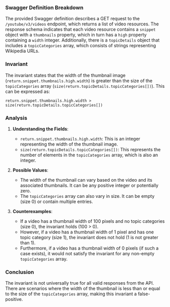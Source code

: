 ### Swagger Definition Breakdown
The provided Swagger definition describes a GET request to the `/youtube/v3/videos` endpoint, which returns a list of video resources. The response schema indicates that each video resource contains a `snippet` object with a `thumbnails` property, which in turn has a `high` property containing a `width` integer. Additionally, there is a `topicDetails` object that includes a `topicCategories` array, which consists of strings representing Wikipedia URLs.

### Invariant
The invariant states that the width of the thumbnail image (`return.snippet.thumbnails.high.width`) is greater than the size of the `topicCategories` array (`size(return.topicDetails.topicCategories[])`). This can be expressed as:

`return.snippet.thumbnails.high.width > size(return.topicDetails.topicCategories[])`

### Analysis
1. **Understanding the Fields**:
   - `return.snippet.thumbnails.high.width`: This is an integer representing the width of the thumbnail image.
   - `size(return.topicDetails.topicCategories[])`: This represents the number of elements in the `topicCategories` array, which is also an integer.

2. **Possible Values**:
   - The width of the thumbnail can vary based on the video and its associated thumbnails. It can be any positive integer or potentially zero.
   - The `topicCategories` array can also vary in size. It can be empty (size 0) or contain multiple entries.

3. **Counterexamples**:
   - If a video has a thumbnail width of 100 pixels and no topic categories (size 0), the invariant holds (100 > 0).
   - However, if a video has a thumbnail width of 1 pixel and has one topic category (size 1), the invariant does not hold (1 is not greater than 1).
   - Furthermore, if a video has a thumbnail width of 0 pixels (if such a case exists), it would not satisfy the invariant for any non-empty `topicCategories` array.

### Conclusion
The invariant is not universally true for all valid responses from the API. There are scenarios where the width of the thumbnail is less than or equal to the size of the `topicCategories` array, making this invariant a false-positive.
